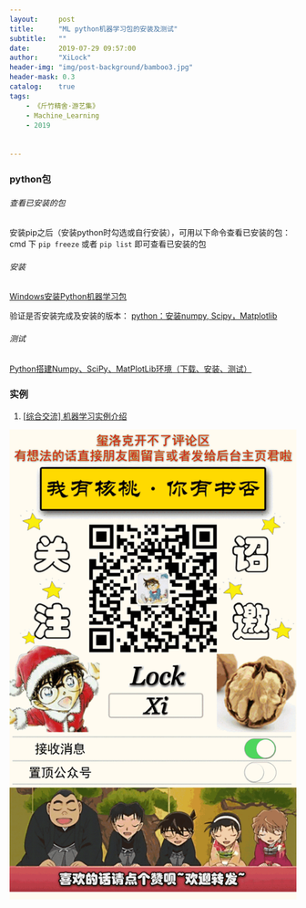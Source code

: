 ```yaml
---
layout:     post
title:      "ML python机器学习包的安装及测试"
subtitle:   ""
date:       2019-07-29 09:57:00
author:     "XiLock"
header-img: "img/post-background/bamboo3.jpg"
header-mask: 0.3
catalog:    true
tags:
    - 《斤竹精舍·游艺集》
    - Machine_Learning
    - 2019


---
```


### python包
###### 查看已安装的包
安装pip之后（安装python时勾选或自行安装），可用以下命令查看已安装的包：
cmd 下 `pip freeze` 或者 `pip list` 即可查看已安装的包

###### 安装
[Windows安装Python机器学习包](http://dblab.xmu.edu.cn/blog/python-machine-learning-package-windows/)  

验证是否安装完成及安装的版本：
[python：安装numpy, Scipy，Matplotlib](https://blog.csdn.net/a130737/article/details/47947961)  

###### 测试
[Python搭建Numpy、SciPy、MatPlotLib环境（下载、安装、测试）](https://blog.csdn.net/tterminator/article/details/66478221)  

### 实例
1. [[综合交流] 机器学习实例介绍](http://bbs.keinsci.com/thread-16600-1-1.html)

![](/img/wc-tail.GIF)
